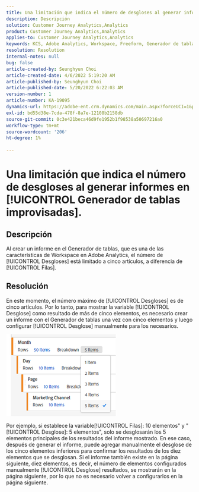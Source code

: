```yaml
---
title: Una limitación que indica el número de desgloses al generar informes en [!UICONTROL Generador de tablas improvisadas].
description: Descripción
solution: Customer Journey Analytics,Analytics
product: Customer Journey Analytics,Analytics
applies-to: Customer Journey Analytics,Analytics
keywords: KCS, Adobe Analytics, Workspace, Freeform, Generador de tablas, Limitación
resolution: Resolution
internal-notes: null
bug: false
article-created-by: Seunghyun Choi
article-created-date: 4/6/2022 5:19:20 AM
article-published-by: Seunghyun Choi
article-published-date: 5/20/2022 6:22:03 AM
version-number: 1
article-number: KA-19095
dynamics-url: https://adobe-ent.crm.dynamics.com/main.aspx?forceUCI=1&pagetype=entityrecord&etn=knowledgearticle&id=b2adbf19-69b5-ec11-983f-000d3a5d0e57
exl-id: bd55d38e-7cda-478f-8a7e-12108b2158db
source-git-commit: 0c3e421beca46d9fe1952b1f98538a50697216a0
workflow-type: tm+mt
source-wordcount: '206'
ht-degree: 1%

---
```


# Una limitación que indica el número de desgloses al generar informes en [!UICONTROL Generador de tablas improvisadas].

## Descripción

Al crear un informe en el Generador de tablas, que es una de las características de Workspace en Adobe Analytics, el número de [!UICONTROL Desgloses] está limitado a cinco artículos, a diferencia de [!UICONTROL Filas]. 

## Resolución


En este momento, el número máximo de [!UICONTROL Desgloses] es de cinco artículos. Por lo tanto, para mostrar la variable [!UICONTROL Desglose] como resultado de más de cinco elementos, es necesario crear un informe con el Generador de tablas una vez con cinco elementos y luego configurar [!UICONTROL Desglose] manualmente para los necesarios.

![](assets/936a2ca2-6ab5-ec11-983f-000d3a5d0e57.png)

Por ejemplo, si establece la variable[!UICONTROL Filas]: 10 elementos&quot; y &quot;[!UICONTROL Desglose]: 5 elementos&quot;, solo se desglosarán los 5 elementos principales de los resultados del informe mostrado. En ese caso, después de generar el informe, puede agregar manualmente el desglose de los cinco elementos inferiores para confirmar los resultados de los diez elementos que se desglosan. Si el informe también existe en la página siguiente, diez elementos, es decir, el número de elementos configurados manualmente [!UICONTROL Desglose] resultados, se mostrarán en la página siguiente, por lo que no es necesario volver a configurarlos en la página siguiente.
